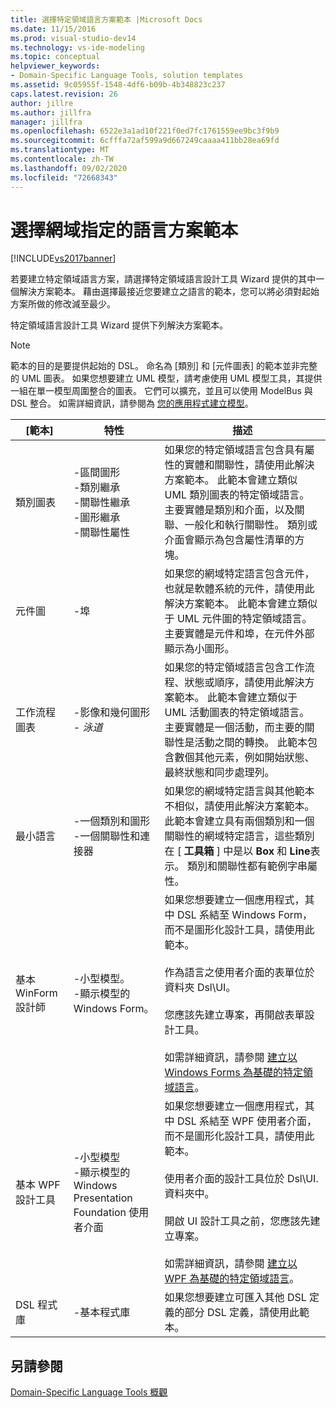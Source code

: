```yaml
---
title: 選擇特定領域語言方案範本 |Microsoft Docs
ms.date: 11/15/2016
ms.prod: visual-studio-dev14
ms.technology: vs-ide-modeling
ms.topic: conceptual
helpviewer_keywords:
- Domain-Specific Language Tools, solution templates
ms.assetid: 9c05955f-1548-4df6-b09b-4b348823c237
caps.latest.revision: 26
author: jillre
ms.author: jillfra
manager: jillfra
ms.openlocfilehash: 6522e3a1ad10f221f0ed7fc1761559ee9bc3f9b9
ms.sourcegitcommit: 6cfffa72af599a9d667249caaaa411bb28ea69fd
ms.translationtype: MT
ms.contentlocale: zh-TW
ms.lasthandoff: 09/02/2020
ms.locfileid: "72668343"
---
```

# <a name="choosing-a-domain-specific-language-solution-template"></a>選擇網域指定的語言方案範本
[!INCLUDE[vs2017banner](../includes/vs2017banner.md)]

若要建立特定領域語言方案，請選擇特定領域語言設計工具 Wizard 提供的其中一個解決方案範本。 藉由選擇最接近您要建立之語言的範本，您可以將必須對起始方案所做的修改減至最少。

 特定領域語言設計工具 Wizard 提供下列解決方案範本。

> [!NOTE]
> 範本的目的是要提供起始的 DSL。 命名為 [類別] 和 [元件圖表] 的範本並非完整的 UML 圖表。 如果您想要建立 UML 模型，請考慮使用 UML 模型工具，其提供一組在單一模型周圍整合的圖表。 它們可以擴充，並且可以使用 ModelBus 與 DSL 整合。 如需詳細資訊，請參閱為 [您的應用程式建立模型](../modeling/create-models-for-your-app.md)。

|[範本]|特性|描述|
|--------------|--------------|-----------------|
|類別圖表|-區間圖形<br />-類別繼承<br />-關聯性繼承<br />-圖形繼承<br />-關聯性屬性|如果您的特定領域語言包含具有屬性的實體和關聯性，請使用此解決方案範本。 此範本會建立類似 UML 類別圖表的特定領域語言。 主要實體是類別和介面，以及關聯、一般化和執行關聯性。 類別或介面會顯示為包含屬性清單的方塊。|
|元件圖|-埠|如果您的網域特定語言包含元件，也就是軟體系統的元件，請使用此解決方案範本。 此範本會建立類似于 UML 元件圖的特定領域語言。 主要實體是元件和埠，在元件外部顯示為小圖形。|
|工作流程圖表|-影像和幾何圖形<br />-   *泳道*|如果您的特定領域語言包含工作流程、狀態或順序，請使用此解決方案範本。 此範本會建立類似于 UML 活動圖表的特定領域語言。 主要實體是一個活動，而主要的關聯性是活動之間的轉換。 此範本包含數個其他元素，例如開始狀態、最終狀態和同步處理列。|
|最小語言|-一個類別和圖形<br />-一個關聯性和連接器|如果您的網域特定語言與其他範本不相似，請使用此解決方案範本。 此範本會建立具有兩個類別和一個關聯性的網域特定語言，這些類別在 [ **工具箱** ] 中是以 **Box** 和 **Line**表示。 類別和關聯性都有範例字串屬性。|
|基本 WinForm 設計師|-小型模型。<br />-顯示模型的 Windows Form。|如果您想要建立一個應用程式，其中 DSL 系結至 Windows Form，而不是圖形化設計工具，請使用此範本。<br /><br /> 作為語言之使用者介面的表單位於資料夾 Dsl\UI。<br /><br /> 您應該先建立專案，再開啟表單設計工具。<br /><br /> 如需詳細資訊，請參閱 [建立以 Windows Forms 為基礎的特定領域語言](../modeling/creating-a-windows-forms-based-domain-specific-language.md)。|
|基本 WPF 設計工具|-小型模型<br />-顯示模型的 Windows Presentation Foundation 使用者介面|如果您想要建立一個應用程式，其中 DSL 系結至 WPF 使用者介面，而不是圖形化設計工具，請使用此範本。<br /><br /> 使用者介面的設計工具位於 Dsl\UI. 資料夾中。<br /><br /> 開啟 UI 設計工具之前，您應該先建立專案。<br /><br /> 如需詳細資訊，請參閱 [建立以 WPF 為基礎的特定領域語言](../modeling/creating-a-wpf-based-domain-specific-language.md)。|
|DSL 程式庫|-基本程式庫|如果您想要建立可匯入其他 DSL 定義的部分 DSL 定義，請使用此範本。|

## <a name="see-also"></a>另請參閱
 [Domain-Specific Language Tools 概觀](../modeling/overview-of-domain-specific-language-tools.md)
